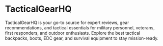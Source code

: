 # TacticalGearHQ
TacticalGearHQ is your go-to source for expert reviews, gear recommendations, and tactical essentials for military personnel, veterans, first responders, and outdoor enthusiasts. Explore the best tactical backpacks, boots, EDC gear, and survival equipment to stay mission-ready.
